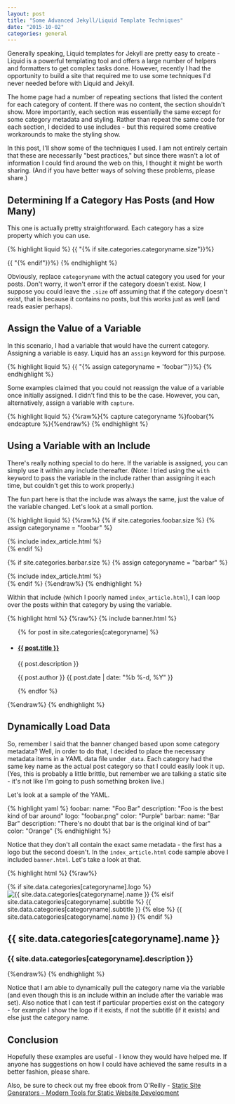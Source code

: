 ```yaml
---
layout: post
title: "Some Advanced Jekyll/Liquid Template Techniques"
date: "2015-10-02"
categories: general
---
```


Generally speaking, Liquid templates for Jekyll are pretty easy to create - Liquid is a powerful templating tool and offers a large number of helpers and formatters to get complex tasks done. However, recently I had the opportunity to build a site that required me to use some techniques I'd never needed before with Liquid and Jekyll.

The home page had a number of repeating sections that listed the content for each category of content. If there was no content, the section shouldn't show. More importantly, each section was essentially the same except for some category metadata and styling. Rather than repeat the same code for each section, I decided to use includes - but this required some creative workarounds to make the styling show.

In this post, I'll show some of the techniques I used. I am not entirely certain that these are necessarily "best practices," but since there wasn't a lot of information I could find around the web on this, I thought it might be worth sharing. (And if you have better ways of solving these problems, please share.)<!--more-->

## Determining If a Category Has Posts (and How Many)

This one is actually pretty straightforward. Each category has a size property which you can use.

{% highlight liquid %}
{{ "{% if site.categories.categoryname.size"}}%}
 <!-- do something -->
{{ "{% endif"}}%}
{% endhighlight %}

Obviously, replace `categoryname` with the actual category you used for your posts. Don't worry, it won't error if the category doesn't exist. Now, I suppose you could leave the `.size` off assuming that if the category doesn't exist, that is because it contains no posts, but this works just as well (and reads easier perhaps).

## Assign the Value of a Variable

In this scenario, I had a variable that would have the current category. Assigning a variable is easy. Liquid has an `assign` keyword for this purpose.

{% highlight liquid %}
{{ "{% assign categoryname = 'foobar'"}}%}
{% endhighlight %}

Some examples claimed that you could not reassign the value of a variable once initially assigned. I didn't find this to be the case. However, you can, alternatively, assign a variable with `capture`.

{% highlight liquid %}
{%raw%}{% capture categoryname %}foobar{% endcapture %}{%endraw%}
{% endhighlight %}

## Using a Variable with an Include

There's really nothing special to do here. If the variable is assigned, you can simply use it within any include thereafter. (Note: I tried using the `with` keyword to pass the variable in the include rather than assigning it each time, but couldn't get this to work properly.)

The fun part here is that the include was always the same, just the value of the variable changed. Let's look at a small portion.

{% highlight liquid %}
{%raw%}
{% if site.categories.foobar.size %}
  {% assign categoryname = "foobar" %}
  <section>
    {% include index_article.html %}
  </section>
{% endif %}

{% if site.categories.barbar.size %}
  {% assign categoryname = "barbar" %}
  <section>
    {% include index_article.html %}
  </section>
{% endif %}
{%endraw%}
{% endhighlight %}

Within that include (which I poorly named `index_article.html`), I can loop over the posts within that category by using the variable.

{% highlight html %}
{%raw%}
{% include banner.html %}
<ul class="ArticleList">
  {% for post in site.categories[categoryname] %}
	<li>
        <h4><a href="{{ post.url | prepend: site.baseurl }}">{{ post.title }}</a></h4>
        <p>{{ post.description }}</p>
        <p><span class="Author">{{ post.author }}</span>
        <span class="PublishDate">{{ post.date | date: "%b %-d, %Y" }}</span></p>
    </li>
  {% endfor %}
</ul>
{%endraw%}
{% endhighlight %}

## Dynamically Load Data

So, remember I said that the banner changed based upon some category metadata? Well, in order to do that, I decided to place the necessary metadata items in a YAML data file under `_data`. Each category had the same key name as the actual post category so that I could easily look it up. (Yes, this is probably a little brittle, but remember we are talking a static site - it's not like I'm going to push something broken live.)

Let's look at a sample of the YAML.

{% highlight yaml %}
foobar:
  name: "Foo Bar"
  description: "Foo is the best kind of bar around"
  logo: "foobar.png"
  color: "Purple"
barbar:
  name: "Bar Bar"
  description: "There's no doubt that bar is the original kind of bar"
  color: "Orange"
{% endhighlight %}

Notice that they don't all contain the exact same metadata - the first has a logo but the second doesn't. In the `index_article.html` code sample above I included `banner.html`. Let's take a look at that.

{% highlight html %}
{%raw%}
<div class="SectionHead {{ site.data.categories[categoryname].color }}Box }}">
<div class="LogoSpot">
  {% if site.data.categories[categoryname].logo %}
    <img src="{{ site.baseurl }}/images/{{ site.data.categories[categoryname].logo }}"
      alt="{{ site.data.categories[categoryname].name }}"/>
  {% elsif site.data.categories[categoryname].subtitle %}
    {{ site.data.categories[categoryname].subtitle }}
  {% else %}
    {{ site.data.categories[categoryname].name }}
  {% endif %}
</div>
<h2>{{ site.data.categories[categoryname].name }}</h2>
<h3>{{ site.data.categories[categoryname].description }}</h3>
</div>
{%endraw%}
{% endhighlight %}

Notice that I am able to dynamically pull the category name via the variable (and even though this is an include within an include after the variable was set). Also notice that I can test if particular properties exist on the category - for example I show the logo if it exists, if not the subtitle (if it exists) and else just the category name.

## Conclusion

Hopefully these examples are useful - I know they would have helped me. If anyone has suggestions on how I could have achieved the same results in a better fashion, please share.

Also, be sure to check out my free ebook from O'Reilly - [Static Site Generators - Modern Tools for Static Website Development](http://www.oreilly.com/web-platform/free/static-site-generators.csp)
